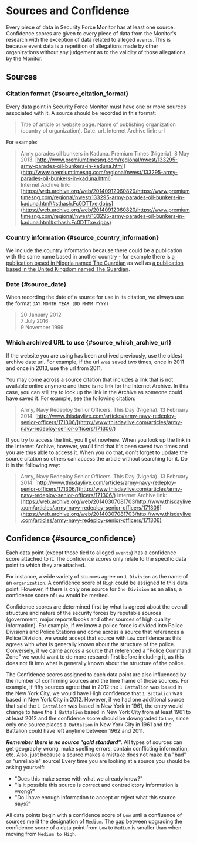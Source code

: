 # Sources and Confidence

Every piece of data in Security Force Monitor has at least one source. Confidence scores are given to every piece of data from the Monitor's research with the exception of data related to alleged `events.`This is because event data is a repetition of allegations made by other organizations without any judgement as to the validity of those allegations by the Monitor.

## Sources

### Citation format {#source_citation_format}

Every data point in Security Force Monitor must have one or more sources associated with it. A source should be recorded in this format:

> Title of article or website page. Name of publishing organization \(country of organization\). Date. url. Internet Archive link: url

For example:

> Army parades oil bunkers in Kaduna. Premium Times \(Nigeria\). 8 May 2013. [http://www.premiumtimesng.com/regional/nwest/133295-army-parades-oil-bunkers-in-kaduna.html](http://www.premiumtimesng.com/regional/nwest/133295-army-parades-oil-bunkers-in-kaduna.html)  
> Internet Archive link: [https://web.archive.org/web/20140912060820/https://www.premiumtimesng.com/regional/nwest/133295-army-parades-oil-bunkers-in-kaduna.html\#sthash.Fc0DTTxe.dpbs](https://web.archive.org/web/20140912060820/https://www.premiumtimesng.com/regional/nwest/133295-army-parades-oil-bunkers-in-kaduna.html#sthash.Fc0DTTxe.dpbs)

### Country information {#source_country_information}

We include the country information because there could be a publication with the same name based in another country - for example there is [a publication based in Nigeria named The Guardian](https://guardian.ng/) as well as [a publication based in the United Kingdom named The Guardian](https://www.theguardian.com/uk).

### Date {#source_date}

When recording the date of a source for use in its citation,  we always use the format `DAY MONTH YEAR (DD MMMM YYYY)`

> 20 January 2012  
> 7 July 2016  
> 9 November 1999

### Which archived URL to use {#source_which_archive_url}

If the website you are using has been archived previously, use the oldest archive date url. For example, if the url was saved two times, once in 2011 and once in 2013, use the url from 2011.

You may come across a source citation that includes a link that is not available online anymore and there is no link for the Internet Archive. In this case, you can still try to look up the link in the Archive as someone could have saved it. For example, see the following citation:

> Army, Navy Redeploy Senior Officers. This Day \(Nigeria\). 13 February 2014. [http://www.thisdaylive.com/articles/army-navy-redeploy-senior-officers/171306/](http://www.thisdaylive.com/articles/army-navy-redeploy-senior-officers/171306/)

If you try to access the link, you'll get nowhere. When you look up the link in the Internet Archive, however, you'll find that it's been saved two times and you are thus able to access it. When you do that, don't forget to update the source citation so others can access the article without searching for it. Do it in the following way:

> Army, Navy Redeploy Senior Officers. This Day \(Nigeria\). 13 February 2014. [http://www.thisdaylive.com/articles/army-navy-redeploy-senior-officers/171306/](http://www.thisdaylive.com/articles/army-navy-redeploy-senior-officers/171306/) Internet Archive link: [https://web.archive.org/web/20140307081703/http://www.thisdaylive.com/articles/army-navy-redeploy-senior-officers/171306](https://web.archive.org/web/20140307081703/http://www.thisdaylive.com/articles/army-navy-redeploy-senior-officers/171306)

## Confidence {#source_confidence}

Each data point \(except those tied to alleged `events`\) has a confidence score attached to it. The confidence scores only relate to the specific data point to which they are attached.

For instance, a wide variety of sources agree on `1 Division` as the name of an `organization`. A confidence score of `High` could be assigned to this data point. However, if there is only one source for `One Division` as an alias, a confidence score of `Low` would be merited.

Confidence scores are determined first by what is agreed about the overall structure and nature of the security forces by reputable sources \(government, major reports/books and other sources of high quality information\). For example, if we know a police force is divided into Police Divisions and Police Stations and come across a source that references a Police Division, we would accept that source with `Low` confidence as this agrees with what is generally known about the structure of the police. Conversely, if we came across a source that referenced a "Police Command Zone" we would want to do more research first before including it, as this does not fit into what is generally known about the structure of the police.

The Confidence scores assigned to each data point are also influenced by the number of confirming sources and the time frame of those sources. For example, if fifty sources agree that in 2012 the `1 Battalion` was based in the New York City, we would have High confidence that `1 Battalion` was based in New York City in 2012. However, if we had one additional source that said the `1 Battalion` was based in New York in 1961, the entry would change to have the `1 Battalion` based in New York City from at least 1961 to at least 2012 and the confidence score should be downgraded to `Low`, since only one source places `1 Battalion` in New York City in 1961 and the Battalion could have left anytime between 1962 and 2011.

_**Remember there is no source "gold standard"**_. All types of sources can get geography wrong, make spelling errors, contain conflicting information, etc. Also, just because a source makes a mistake does not make it a "bad" or "unreliable" source! Every time you are looking at a source you should be asking yourself:

* "Does this make sense with what we already know?"
* "Is it possible this source is correct and contradictory information is wrong?"
* "Do I have enough information to accept or reject what this source says?"

All data points begin with a confidence score of `Low` until a confluence of sources merit the designation of `Medium`. The gap between upgrading the confidence score of a data point from `Low` to `Medium` is smaller than  when moving from `Medium to High`.

